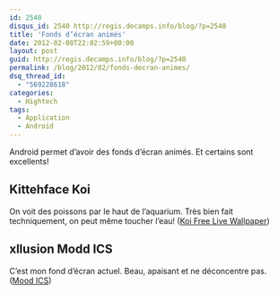 ```yaml
---
id: 2540
disqus_id: 2540 http://regis.decamps.info/blog/?p=2540
title: 'Fonds d’écran animés'
date: 2012-02-08T22:02:59+00:00
layout: post
guid: http://regis.decamps.info/blog/?p=2540
permalink: /blog/2012/02/fonds-decran-animes/
dsq_thread_id:
  - "569228618"
categories:
  - Hightech
tags:
  - Application
  - Android
---
```

Android permet d’avoir des fonds d’écran animés. Et certains sont excellents!

## Kittehface Koi

On voit des poissons par le haut de l’aquarium. Très bien fait techniquement, on peut même toucher l’eau! ([Koi Free Live Wallpaper](https://market.android.com/details?id=fishnoodle.koipond_free))
  


## xllusion Modd ICS

C’est mon fond d’écran actuel. Beau, apaisant et ne déconcentre pas. ([Mood ICS](https://market.android.com/details?id=com.xllusion.livewallpaper.mood))
